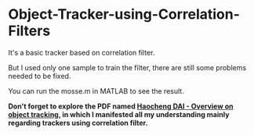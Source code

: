 # Object-Tracker-using-Correlation-Filters

It's a basic tracker based on correlation filter.

But I used only one sample to train the filter, there are still some problems needed to be fixed.

You can run the mosse.m in MATLAB to see the result.

**Don't forget to explore the PDF named [Haocheng DAI - Overview on object tracking](https://github.com/aarentai/Object-Tracker-using-Correlation-Filters/blob/master/Haocheng%20DAI%20-%20Overview%20on%20object%20tracking.compressed.pdf), in which I manifested all my understanding mainly regarding trackers using correlation filter.**
